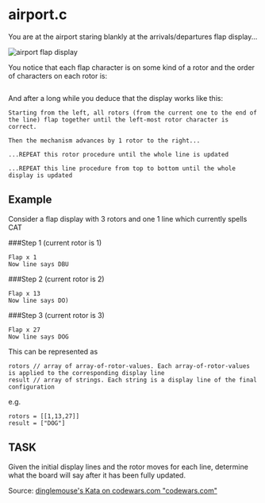 # airport.c

You are at the airport staring blankly at the arrivals/departures flap display...

![airport flap display](http://www.airport-arrivals-departures.com/img/meta/1200_630_arrivals-departures.png "Airport display")

You notice that each flap character is on some kind of a rotor and the order of characters on each rotor is:

```ABCDEFGHIJKLMNOPQRSTUVWXYZ ?!@#&()|<>.:=-+*/0123456789
```

And after a long while you deduce that the display works like this:

    Starting from the left, all rotors (from the current one to the end of the line) flap together until the left-most rotor character is correct.

    Then the mechanism advances by 1 rotor to the right...

    ...REPEAT this rotor procedure until the whole line is updated

    ...REPEAT this line procedure from top to bottom until the whole display is updated

## Example

Consider a flap display with 3 rotors and one 1 line which currently spells CAT

###Step 1 (current rotor is 1)

    Flap x 1
    Now line says DBU

###Step 2 (current rotor is 2)

    Flap x 13
    Now line says DO)

###Step 3 (current rotor is 3)

    Flap x 27
    Now line says DOG

This can be represented as

```lines  // array of strings. Each string is a display line of the initial configuration
rotors // array of array-of-rotor-values. Each array-of-rotor-values is applied to the corresponding display line
result // array of strings. Each string is a display line of the final configuration
```
e.g.

```lines = ["CAT"]
rotors = [[1,13,27]]
result = ["DOG"]
```
## TASK

Given the initial display lines and the rotor moves for each line, determine what the board will say after it has been fully updated.


Source:  [dinglemouse's Kata on codewars.com "codewars.com"](https://www.codewars.com/kata/airport-arrivals-slash-departures-number-1)